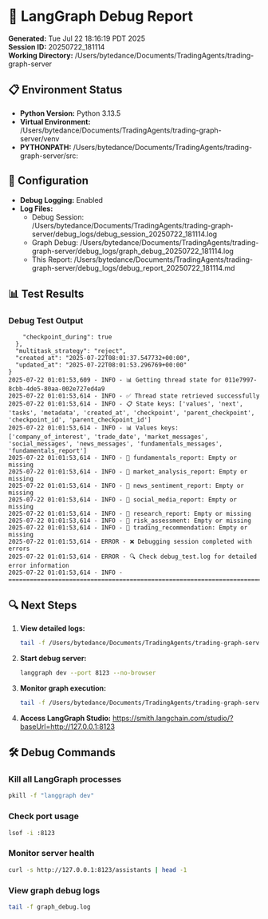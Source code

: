 # 🐛 LangGraph Debug Report

**Generated:** Tue Jul 22 18:16:19 PDT 2025  
**Session ID:** 20250722_181114  
**Working Directory:** /Users/bytedance/Documents/TradingAgents/trading-graph-server

## 📋 Environment Status

- **Python Version:** Python 3.13.5
- **Virtual Environment:** /Users/bytedance/Documents/TradingAgents/trading-graph-server/venv
- **PYTHONPATH:** /Users/bytedance/Documents/TradingAgents/trading-graph-server/src:

## 🔧 Configuration

- **Debug Logging:** Enabled
- **Log Files:**
  - Debug Session: /Users/bytedance/Documents/TradingAgents/trading-graph-server/debug_logs/debug_session_20250722_181114.log
  - Graph Debug: /Users/bytedance/Documents/TradingAgents/trading-graph-server/debug_logs/graph_debug_20250722_181114.log
  - This Report: /Users/bytedance/Documents/TradingAgents/trading-graph-server/debug_logs/debug_report_20250722_181114.md

## 📊 Test Results

### Debug Test Output
```
    "checkpoint_during": true
  },
  "multitask_strategy": "reject",
  "created_at": "2025-07-22T08:01:37.547732+00:00",
  "updated_at": "2025-07-22T08:01:53.296769+00:00"
}
2025-07-22 01:01:53,609 - INFO - 📊 Getting thread state for 011e7997-8cbb-4de5-80aa-002e727ed4a9
2025-07-22 01:01:53,614 - INFO - ✅ Thread state retrieved successfully
2025-07-22 01:01:53,614 - INFO - 📋 State keys: ['values', 'next', 'tasks', 'metadata', 'created_at', 'checkpoint', 'parent_checkpoint', 'checkpoint_id', 'parent_checkpoint_id']
2025-07-22 01:01:53,614 - INFO - 📊 Values keys: ['company_of_interest', 'trade_date', 'market_messages', 'social_messages', 'news_messages', 'fundamentals_messages', 'fundamentals_report']
2025-07-22 01:01:53,614 - INFO - 📄 fundamentals_report: Empty or missing
2025-07-22 01:01:53,614 - INFO - 📄 market_analysis_report: Empty or missing
2025-07-22 01:01:53,614 - INFO - 📄 news_sentiment_report: Empty or missing
2025-07-22 01:01:53,614 - INFO - 📄 social_media_report: Empty or missing
2025-07-22 01:01:53,614 - INFO - 📄 research_report: Empty or missing
2025-07-22 01:01:53,614 - INFO - 📄 risk_assessment: Empty or missing
2025-07-22 01:01:53,614 - INFO - 📄 trading_recommendation: Empty or missing
2025-07-22 01:01:53,614 - ERROR - ❌ Debugging session completed with errors
2025-07-22 01:01:53,614 - ERROR - 🔍 Check debug_test.log for detailed error information
2025-07-22 01:01:53,614 - INFO - ================================================================================
```

## 🔍 Next Steps

1. **View detailed logs:**
   ```bash
   tail -f /Users/bytedance/Documents/TradingAgents/trading-graph-server/debug_logs/debug_session_20250722_181114.log
   ```

2. **Start debug server:**
   ```bash
   langgraph dev --port 8123 --no-browser
   ```

3. **Monitor graph execution:**
   ```bash
   tail -f /Users/bytedance/Documents/TradingAgents/trading-graph-server/debug_logs/graph_debug_20250722_181114.log
   ```

4. **Access LangGraph Studio:**
   https://smith.langchain.com/studio/?baseUrl=http://127.0.0.1:8123

## 🛠️ Debug Commands

### Kill all LangGraph processes
```bash
pkill -f "langgraph dev"
```

### Check port usage
```bash
lsof -i :8123
```

### Monitor server health
```bash
curl -s http://127.0.0.1:8123/assistants | head -1
```

### View graph debug logs
```bash
tail -f graph_debug.log
```

